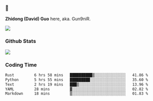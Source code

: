 ### 👋 

**Zhidong (David) Guo** here, aka. Gun9niR.

![](https://komarev.com/ghpvc/?username=Gun9niR&label=Total+Views)

### Github Stats

<img src="https://github-readme-stats.vercel.app/api?username=Gun9niR&count_private=true&show_icons=true&theme=vue-dark&hide_title=true">

### Coding Time

<!--START_SECTION:waka-->

```txt
Rust         6 hrs 58 mins   ██████████▒░░░░░░░░░░░░░░   41.86 %
Python       5 hrs 55 mins   █████████░░░░░░░░░░░░░░░░   35.60 %
Text         2 hrs 19 mins   ███▒░░░░░░░░░░░░░░░░░░░░░   13.96 %
YAML         28 mins         ▓░░░░░░░░░░░░░░░░░░░░░░░░   02.82 %
Markdown     18 mins         ▒░░░░░░░░░░░░░░░░░░░░░░░░   01.83 %
```

<!--END_SECTION:waka-->
